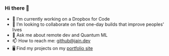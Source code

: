 ### Hi there 👋

<!--
**siddhant1999/siddhant1999** is a ✨ _special_ ✨ repository because its `README.md` (this file) appears on your GitHub profile.

Here are some ideas to get you started:

- 🔭 I’m currently working on a Dropbox for Code
- 🌱 I’m currently learning 
- 👯 I’m looking to collaborate on ...
- 🤔 I’m looking for help with ...
- 💬 Ask me about ...
- 📫 How to reach me: ...
- 😄 Pronouns: ...
- ⚡ Fun fact: ...
-->

- 🔭 I’m currently working on a Dropbox for Code
- 👯 I’m looking to collaborate on fast one-day builds that improve peoples' lives
- 💬 Ask me about remote dev and Quantum ML
- 📫 How to reach me: <github@jain.dev>
- 🖥 Find my projects on my [portfolio site](https://siddj.com/)
